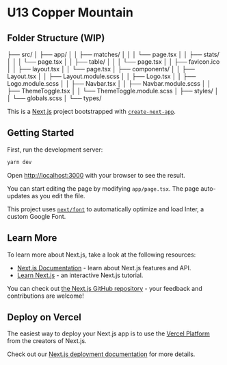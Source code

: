 # U13 Copper Mountain

## Folder Structure (WIP)
├── src/
│   ├── app/
│   │   ├── matches/
│   │   │   └── page.tsx
│   │   ├── stats/
│   │   │   └── page.tsx
│   │   ├── table/
│   │   │   └── page.tsx
│   │   ├── favicon.ico
│   │   ├── layout.tsx
│   │   └── page.tsx
│   ├── components/
│   │   ├── Layout.tsx
│   │   ├── Layout.module.scss
│   │   ├── Logo.tsx
│   │   ├── Logo.module.scss
│   │   ├── Navbar.tsx
│   │   ├── Navbar.module.scss
│   │   ├── ThemeToggle.tsx
│   │   └── ThemeToggle.module.scss
│   ├── styles/
│   │   └── globals.scss
│   └── types/


This is a [Next.js](https://nextjs.org/) project bootstrapped with [`create-next-app`](https://github.com/vercel/next.js/tree/canary/packages/create-next-app).

## Getting Started

First, run the development server:

```bash
yarn dev
```

Open [http://localhost:3000](http://localhost:3000) with your browser to see the result.

You can start editing the page by modifying `app/page.tsx`. The page auto-updates as you edit the file.

This project uses [`next/font`](https://nextjs.org/docs/basic-features/font-optimization) to automatically optimize and load Inter, a custom Google Font.

## Learn More

To learn more about Next.js, take a look at the following resources:

- [Next.js Documentation](https://nextjs.org/docs) - learn about Next.js features and API.
- [Learn Next.js](https://nextjs.org/learn) - an interactive Next.js tutorial.

You can check out [the Next.js GitHub repository](https://github.com/vercel/next.js/) - your feedback and contributions are welcome!

## Deploy on Vercel

The easiest way to deploy your Next.js app is to use the [Vercel Platform](https://vercel.com/new?utm_medium=default-template&filter=next.js&utm_source=create-next-app&utm_campaign=create-next-app-readme) from the creators of Next.js.

Check out our [Next.js deployment documentation](https://nextjs.org/docs/deployment) for more details.
